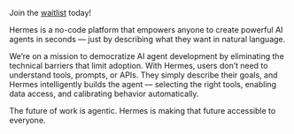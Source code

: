 Join the [waitlist](www.joinhermes.live) today!

Hermes is a no-code platform that empowers anyone to create powerful AI agents in seconds — just by describing what they want in natural language.

We’re on a mission to democratize AI agent development by eliminating the technical barriers that limit adoption. With Hermes, users don’t need to understand tools, prompts, or APIs. They simply describe their goals, and Hermes intelligently builds the agent — selecting the right tools, enabling data access, and calibrating behavior automatically.

The future of work is agentic. Hermes is making that future accessible to everyone.
